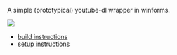 
A simple (prototypical) youtube-dl wrapper in winforms.

![](.source/.doc/demo.gif)

- [build instructions](.source/build.md)
- [setup instructions](.source/setup.md)
